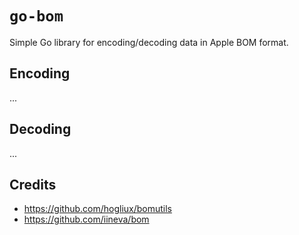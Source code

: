 # `go-bom`

Simple Go library for encoding/decoding data in Apple BOM format.

## Encoding

...

## Decoding

...

## Credits

* https://github.com/hogliux/bomutils
* https://github.com/iineva/bom
